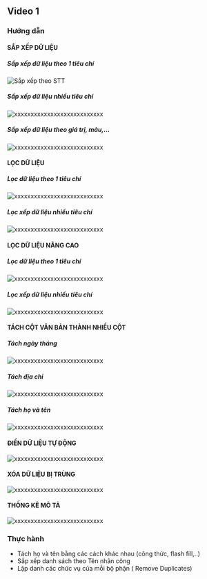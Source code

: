 ## Video 1

### Hướng dẫn

#### SẮP XẾP DỮ LIỆU

##### Sắp xếp dữ liệu theo 1 tiêu chí

![Sắp xếp theo STT](Video1/HuongDan/11.png)

##### Sắp xếp dữ liệu nhiều tiêu chí

![xxxxxxxxxxxxxxxxxxxxxxxxxxx](Video1/HuongDan/image.png)

##### Sắp xếp dữ liệu theo giá trị, màu,…

![xxxxxxxxxxxxxxxxxxxxxxxxxxx](Video1/HuongDan/image-1.png)

<!-- ##### Sắp xếp dữ liệu theo yêu cầu đặc thù -->

#### LỌC DỮ LIỆU

##### Lọc dữ liệu theo 1 tiêu chí

![xxxxxxxxxxxxxxxxxxxxxxxxxxx](Video1/HuongDan/image-3.png)

##### Lọc xếp dữ liệu nhiều tiêu chí

![xxxxxxxxxxxxxxxxxxxxxxxxxxx](Video1/HuongDan/image-2.png)

#### LỌC DỮ LIỆU NÂNG CAO

##### Lọc dữ liệu theo 1 tiêu chí

![xxxxxxxxxxxxxxxxxxxxxxxxxxx](Video1/HuongDan/image-5.png)

##### Lọc xếp dữ liệu nhiều tiêu chí

![xxxxxxxxxxxxxxxxxxxxxxxxxxx](Video1/HuongDan/image-6.png)

#### TÁCH CỘT VĂN BẢN THÀNH NHIỀU CỘT

##### Tách ngày tháng

![xxxxxxxxxxxxxxxxxxxxxxxxxxx](Video1/HuongDan/image-7.png)

##### Tách địa chỉ

![xxxxxxxxxxxxxxxxxxxxxxxxxxx](Video1/HuongDan/image-8.png)

##### Tách họ và tên

![xxxxxxxxxxxxxxxxxxxxxxxxxxx](Video1/HuongDan/image-9.png)

#### ĐIỀN DỮ LIỆU TỰ ĐỘNG

![xxxxxxxxxxxxxxxxxxxxxxxxxxx](Video1/HuongDan/image-10.png)

#### XÓA DỮ LIỆU BỊ TRÙNG

![xxxxxxxxxxxxxxxxxxxxxxxxxxx](Video1/HuongDan/image-11.png)

#### THỐNG KÊ MÔ TẢ

![xxxxxxxxxxxxxxxxxxxxxxxxxxx](Video1/HuongDan/image-12.png)

### Thực hành

<!-- "Bỏ vùng trộn (merge) Đóng băng tiêu đề dữ liệu" -->

- Tách họ và tên bằng các cách khác nhau (công thức, flash fill,..)
- Sắp xếp danh sách theo Tên nhân công
- Lập danh các chức vụ của mỗi bộ phận ( Remove Duplicates)
